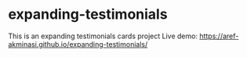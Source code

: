 # expanding-testimonials

This is an expanding testimonials cards project
Live demo: https://aref-akminasi.github.io/expanding-testimonials/
